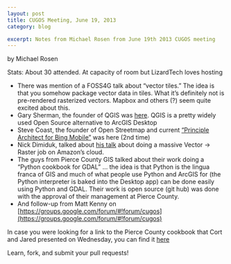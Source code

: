 ```yaml
---
layout: post
title: CUGOS Meeting, June 19, 2013
category: blog

excerpt: Notes from Michael Rosen from June 19th 2013 CUGOS meeting
---
```


by Michael Rosen

Stats: About 30 attended. At capacity of room but LizardTech loves hosting

- There was mention of a FOSS4G talk about “vector tiles.”  The idea is that you somehow package vector data in tiles.  What it’s definitely not is pre-rendered rasterized vectors. Mapbox and others (?) seem quite excited about this.
- Gary Sherman, the founder of QGIS was [here](http://linfiniti.com/2011/10/interview-with-gary-sherman-qgis-founder-part-1/).  QGIS is a pretty widely used Open Source alternative to ArcGIS Desktop
- Steve Coast, the founder of Open Streetmap and current [“Principle Architect for Bing Mobile”](http://spatiallyadjusted.com/2010/11/23/what-steve-coasts-move-to-bing-really-means/) was here (2nd time)
- Nick Dimiduk, talked about [his talk](http://www.n10k.com/blog/hbase-for-architects/) about doing a massive Vector -> Raster job on Amazon’s cloud.
- The guys from Pierce County GIS talked about their work doing a “Python cookbook for GDAL” … the idea is that Python is the lingua franca of GIS and much of what people use Python and ArcGIS for (the Python interpreter is baked into the Desktop app) can be done easily using Python and GDAL.  Their work is open source (git hub) was done with the approval of their management at Pierce County.
- And follow-up from Matt Kenny on [https://groups.google.com/forum/#!forum/cugos](https://groups.google.com/forum/#!forum/cugos)
  
In case you were looking for a link to the Pierce County cookbook that Cort and Jared presented on Wednesday, you can find it [here](https://github.com/pcjericks/py-gdalogr-cookbook)
   
Learn, fork, and submit your pull requests!

